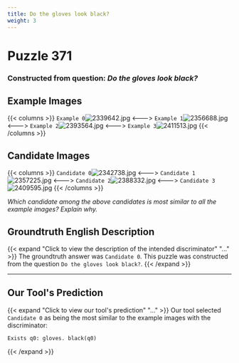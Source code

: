 ```yaml
---
title: Do the gloves look black?
weight: 3
---
```


# Puzzle 371
### Constructed from question: _Do the gloves look black?_


## Example Images
{{< columns >}}
`Example 0`![2339642.jpg](/gqa_images/2339642.jpg)
<--->
`Example 1`![2356688.jpg](/gqa_images/2356688.jpg)
<--->
`Example 2`![2393564.jpg](/gqa_images/2393564.jpg)
<--->
`Example 3`![2411513.jpg](/gqa_images/2411513.jpg)
{{< /columns >}}

## Candidate Images
{{< columns >}}
`Candidate 0`![2342738.jpg](/gqa_images/2342738.jpg)
<--->
`Candidate 1`![2357225.jpg](/gqa_images/2357225.jpg)
<--->
`Candidate 2`![2388332.jpg](/gqa_images/2388332.jpg)
<--->
`Candidate 3`![2409595.jpg](/gqa_images/2409595.jpg)
{{< /columns >}}

*Which candidate among the above candidates is most similar to all the example images? Explain why.*

## Groundtruth English Description

{{< expand "Click to view the description of the intended discriminator" "..." >}}
The groundtruth answer was `Candidate 0`. This puzzle was constructed from the question `Do the gloves look black?`.
{{< /expand >}}

---

## Our Tool's Prediction

{{< expand "Click to view our tool's prediction" "..." >}}
Our tool selected `Candidate 0` as being the most similar to the example images with the discriminator:
```plaintext
Exists q0: gloves. black(q0)
```
{{< /expand >}}
